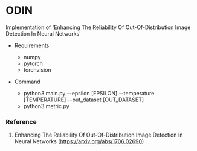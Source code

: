 # ODIN
Implementation of 'Enhancing The Reliability Of Out-Of-Distribution Image Detection In Neural Networks'


* Requirements
  * numpy
  * pytorch
  * torchvision

 
* Command
  - python3 main.py --epsilon [EPSILON] --temperature [TEMPERATURE] --out_dataset [OUT_DATASET]
  - python3 metric.py
  
  
### Reference
1. Enhancing The Reliability Of Out-Of-Distribution Image Detection In Neural Networks (https://arxiv.org/abs/1706.02690)

